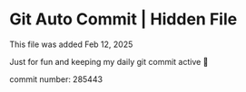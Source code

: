 # Git Auto Commit | Hidden File

This file was added Feb 12, 2025

Just for fun and keeping my daily git commit active 🤪

commit number: 285443

